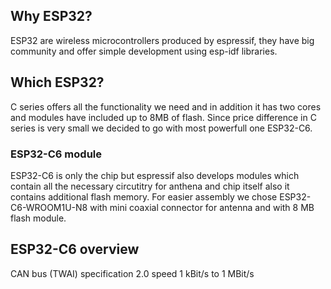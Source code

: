 ## Why ESP32?
ESP32 are wireless microcontrollers produced by espressif, they have big community and offer simple development using esp-idf libraries.

## Which ESP32?
C series offers all the functionality we need and in addition it has two cores and modules have included up to 8MB of flash. Since price difference in C series is very small we decided to go with most powerfull one ESP32-C6.

### ESP32-C6 module
ESP32-C6 is only the chip but espressif also develops modules which contain all the necessary circutitry for anthena and chip itself also it contains additional flash memory. For easier assembly we chose ESP32-C6-WROOM1U-N8 with mini coaxial connector for antenna and with 8 MB flash module.

## ESP32-C6 overview
CAN bus (TWAI) specification 2.0 speed 1 kBit/s to 1 MBit/s